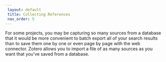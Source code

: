 ```yaml
---
 layout: default
 title: Collecting References
 nav_order: 5
---
```


For some projects, you may be capturing so many sources from a database that it would be more convenient to batch export all of your search results than to save them one by one or even page by page with the web connector. Zotero allows you to import a file of as many sources as you want that you've saved from a database.

